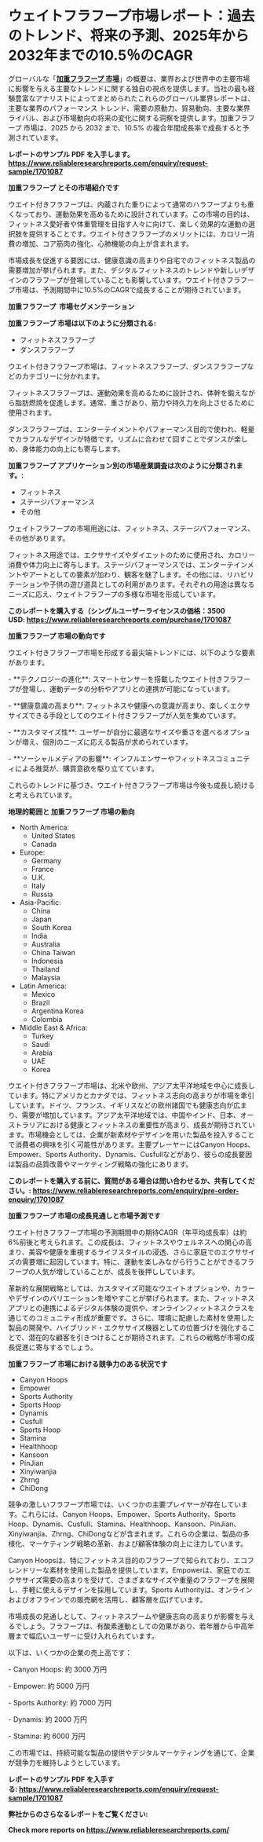 <p><h1>ウェイトフラフープ市場レポート：過去のトレンド、将来の予測、2025年から2032年までの10.5％のCAGR</h1></p><p>グローバルな「<a href="https://www.reliableresearchreports.com/weighted-hula-hoop-r1701087?utm_campaign=107&utm_medium=6&utm_source=Github&utm_content=ia&utm_term=26022025&utm_id=weighted-hula-hoop"><strong>加重フラフープ 市場</strong></a>」の概要は、業界および世界中の主要市場に影響を与える主要なトレンドに関する独自の視点を提供します。当社の最も経験豊富なアナリストによってまとめられたこれらのグローバル業界レポートは、主要な業界のパフォーマンス トレンド、需要の原動力、貿易動向、主要な業界ライバル、および市場動向の将来の変化に関する洞察を提供します。加重フラフープ 市場は、2025 から 2032 まで、10.5% の複合年間成長率で成長すると予測されています。</p>
<p><strong>レポートのサンプル PDF を入手します。</strong><strong><a href="https://www.reliableresearchreports.com/enquiry/request-sample/1701087?utm_campaign=107&utm_medium=6&utm_source=Github&utm_content=ia&utm_term=26022025&utm_id=weighted-hula-hoop">https://www.reliableresearchreports.com/enquiry/request-sample/1701087</a></strong></p>
<p><strong>加重フラフープ とその市場紹介です</strong></p>
<p><p>ウエイト付きフラフープは、内蔵された重りによって通常のハラフープよりも重くなっており、運動効果を高めるために設計されています。この市場の目的は、フィットネス愛好者や体重管理を目指す人々に向けて、楽しく効果的な運動の選択肢を提供することです。ウエイト付きフラフープのメリットには、カロリー消費の増加、コア筋肉の強化、心肺機能の向上が含まれます。</p><p>市場成長を促進する要因には、健康意識の高まりや自宅でのフィットネス製品の需要増加が挙げられます。また、デジタルフィットネスのトレンドや新しいデザインのフラフープが登場していることも影響しています。ウエイト付きフラフープ市場は、予測期間中に10.5%のCAGRで成長することが期待されています。</p><strong><a href="|AUTHORITHY_DOMAIN_URL|?utm_campaign=107&utm_medium=6&utm_source=Github&utm_content=ia&utm_term=26022025&utm_id=weighted-hula-hoop"></a></strong></p>
<p><strong>加重フラフープ&nbsp;</strong><strong>&nbsp;市場セグメンテーション</strong></p>
<p><strong>加重フラフープ 市場は以下のように分類される:</strong>&nbsp;</p>
<p><ul><li>フィットネスフラフープ</li><li>ダンスフラフープ</li></ul></p>
<p><p>ウエイト付きフラフープ市場は、フィットネスフラフープ、ダンスフラフープなどのカテゴリーに分かれます。 </p><p>フィットネスフラフープは、運動効果を高めるために設計され、体幹を鍛えながら脂肪燃焼を促進します。通常、重さがあり、筋力や持久力を向上させるために使用されます。 </p><p>ダンスフラフープは、エンターテイメントやパフォーマンス目的で使われ、軽量でカラフルなデザインが特徴です。リズムに合わせて回すことでダンスが楽しめ、身体能力の向上にも寄与します。</p></p>
<p><strong> 加重フラフープ アプリケーション別の市場産業調査は次のように分類されます。:</strong></p>
<p><ul><li>フィットネス</li><li>ステージパフォーマンス</li><li>その他</li></ul></p>
<p><p>ウェイトフラフープの市場用途には、フィットネス、ステージパフォーマンス、その他があります。</p><p>フィットネス用途では、エクササイズやダイエットのために使用され、カロリー消費や体力向上に寄与します。ステージパフォーマンスでは、エンターテインメントやアートとしての要素が加わり、観客を魅了します。その他には、リハビリテーションや子供の遊び道具としての利用があります。それぞれの用途は異なるニーズに応え、ウェイトフラフープの多様な市場を形成しています。</p></p>
<p><strong>このレポートを購入する（シングルユーザーライセンスの価格：3500 USD:</strong><strong>&nbsp;<a href="https://www.reliableresearchreports.com/purchase/1701087?utm_campaign=107&utm_medium=6&utm_source=Github&utm_content=ia&utm_term=26022025&utm_id=weighted-hula-hoop">https://www.reliableresearchreports.com/purchase/1701087</a></strong></p>
<p><strong>加重フラフープ 市場の動向です</strong></p>
<p><p>ウエイト付きフラフープ市場を形成する最尖端トレンドには、以下のような要素があります。</p><p>- **テクノロジーの進化**: スマートセンサーを搭載したウエイト付きフラフープが登場し、運動データの分析やアプリとの連携が可能になっています。</p><p>- **健康意識の高まり**: フィットネスや健康への意識が高まり、楽しくエクササイズできる手段としてのウエイト付きフラフープが人気を集めています。</p><p>- **カスタマイズ性**: ユーザーが自分に最適なサイズや重さを選べるオプションが増え、個別のニーズに応える製品が求められています。</p><p>- **ソーシャルメディアの影響**: インフルエンサーやフィットネスコミュニティによる推奨が、購買意欲を駆り立てています。</p><p>これらのトレンドに基づき、ウエイト付きフラフープ市場は今後も成長し続けると考えられています。</p></p>
<p><strong>地理的範囲と 加重フラフープ 市場の動向</strong></p>
<p><ul>
    <li>
        North America:
        <ul>
            <li>United States</li>
            <li>Canada</li>
        </ul>
    </li>
    <li>
        Europe:
        <ul>
            <li>Germany</li>
            <li>France</li>
            <li>U.K.</li>
            <li>Italy</li>
            <li>Russia</li>
        </ul>
    </li>
    <li>
        Asia-Pacific:
        <ul>
            <li>China</li>
            <li>Japan</li>
            <li>South Korea</li>
            <li>India</li>
            <li>Australia</li>
            <li>China Taiwan</li>
            <li>Indonesia</li>
            <li>Thailand</li>
            <li>Malaysia</li>
        </ul>
    </li>
    <li>
        Latin America:
        <ul>
            <li>Mexico</li>
            <li>Brazil</li>
            <li>Argentina Korea</li>
            <li>Colombia</li>
        </ul>
    </li>
    <li>
        Middle East & Africa:
        <ul>
            <li>Turkey</li>
            <li>Saudi</li>
            <li>Arabia</li>
            <li>UAE</li>
            <li>Korea</li>
        </ul>
    </li>
    </ul></p>
<p><p>ウエイト付きフラフープ市場は、北米や欧州、アジア太平洋地域を中心に成長しています。特にアメリカとカナダでは、フィットネス志向の高まりが市場を牽引しています。ドイツ、フランス、イギリスなどの欧州諸国でも健康志向が広まり、需要が増加しています。アジア太平洋地域では、中国やインド、日本、オーストラリアにおける健康とフィットネスの重要性が高まり、成長が期待されています。市場機会としては、企業が新素材やデザインを用いた製品を投入することで消費者の興味を引く可能性があります。主要プレーヤーにはCanyon Hoops、Empower、Sports Authority、Dynamis、Cusfullなどがあり、彼らの成長要因は製品の品質改善やマーケティング戦略の強化にあります。</p></p>
<p><strong>このレポートを購入する前に、質問がある場合は問い合わせるか、共有してください。:&nbsp;<a href="https://www.reliableresearchreports.com/enquiry/pre-order-enquiry/1701087?utm_campaign=107&utm_medium=6&utm_source=Github&utm_content=ia&utm_term=26022025&utm_id=weighted-hula-hoop">https://www.reliableresearchreports.com/enquiry/pre-order-enquiry/1701087</a></strong></p>
<p><strong>加重フラフープ 市場の成長見通しと市場予測です</strong></p>
<p><p>ウエイト付きフラフープ市場の予測期間中の期待CAGR（年平均成長率）は約6%前後と考えられます。この成長は、フィットネスやウェルネスへの関心の高まり、美容や健康を重視するライフスタイルの浸透、さらに家庭でのエクササイズの需要増に起因しています。特に、運動を楽しみながら行うことができるフラフープの人気が増していることが、成長を後押ししています。</p><p>革新的な展開戦略としては、カスタマイズ可能なウエイトオプションや、カラーやデザインのバリエーションを増やすことが挙げられます。また、フィットネスアプリとの連携によるデジタル体験の提供や、オンラインフィットネスクラスを通じてのコミュニティ形成が重要です。さらに、環境に配慮した素材を使用した製品の開発や、ハイブリッド・エクササイズ機器としての位置づけを強化することで、潜在的な顧客を引きつけることが期待されます。これらの戦略が市場の成長促進に寄与するでしょう。</p></p>
<p><strong>加重フラフープ 市場における競争力のある状況です</strong></p>
<p><ul><li>Canyon Hoops</li><li>Empower</li><li>Sports Authority</li><li>Sports Hoop</li><li>Dynamis</li><li>Cusfull</li><li>Sports Hoop</li><li>Stamina</li><li>Healthhoop</li><li>Kansoon</li><li>PinJian</li><li>Xinyiwanjia</li><li>Zhrng</li><li>ChiDong</li></ul></p>
<p><p>競争の激しいフラフープ市場では、いくつかの主要プレイヤーが存在しています。これらには、Canyon Hoops、Empower、Sports Authority、Sports Hoop、Dynamis、Cusfull、Stamina、Healthhoop、Kansoon、PinJian、Xinyiwanjia、Zhrng、ChiDongなどが含まれます。これらの企業は、製品の多様化、マーケティング戦略の革新、および顧客体験の向上に注力しています。</p><p>Canyon Hoopsは、特にフィットネス目的のフラフープで知られており、エコフレンドリーな素材を使用した製品を提供しています。Empowerは、家庭でのエクササイズ需要の高まりを受けて、さまざまなサイズや重量のフラフープを展開し、手軽に使えるデザインを採用しています。Sports Authorityは、オンラインおよびオフラインでの販売網を活用し、顧客層を広げています。</p><p>市場成長の見通しとして、フィットネスブームや健康志向の高まりが影響を与えるでしょう。フラフープは、有酸素運動としての効果があり、若年層から中高年層まで幅広いユーザーに受け入れられています。</p><p>以下は、いくつかの企業の売上高です：</p><p>- Canyon Hoops: 約 3000 万円</p><p>- Empower: 約 5000 万円</p><p>- Sports Authority: 約 7000 万円</p><p>- Dynamis: 約 2000 万円</p><p>- Stamina: 約 6000 万円</p><p>この市場では、持続可能な製品の提供やデジタルマーケティングを通じて、企業が競争力を維持しようとしています。</p></p>
<p><strong>レポートのサンプル PDF を入手する:&nbsp;<a href="https://www.reliableresearchreports.com/enquiry/request-sample/1701087?utm_campaign=107&utm_medium=6&utm_source=Github&utm_content=ia&utm_term=26022025&utm_id=weighted-hula-hoop">https://www.reliableresearchreports.com/enquiry/request-sample/1701087</a></strong></p>
<p></p>
<p></p>
<p></p>
<p></p>
<p><strong>弊社からのさらなるレポートをご覧ください:</strong></p>
<p><strong>Check more reports on <a href="https://www.reliableresearchreports.com/?utm_campaign=107&utm_medium=6&utm_source=Github&utm_content=ia&utm_term=26022025&utm_id=weighted-hula-hoop">https://www.reliableresearchreports.com/</a></strong></p>